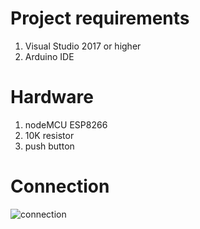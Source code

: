 # Project requirements
1. Visual Studio 2017 or higher
2. Arduino IDE

# Hardware
1. nodeMCU ESP8266
2. 10K resistor
3. push button 

# Connection
![connection](https://user-images.githubusercontent.com/37517372/144724161-af105056-e806-4c9b-b1da-333e4e59d280.PNG)


